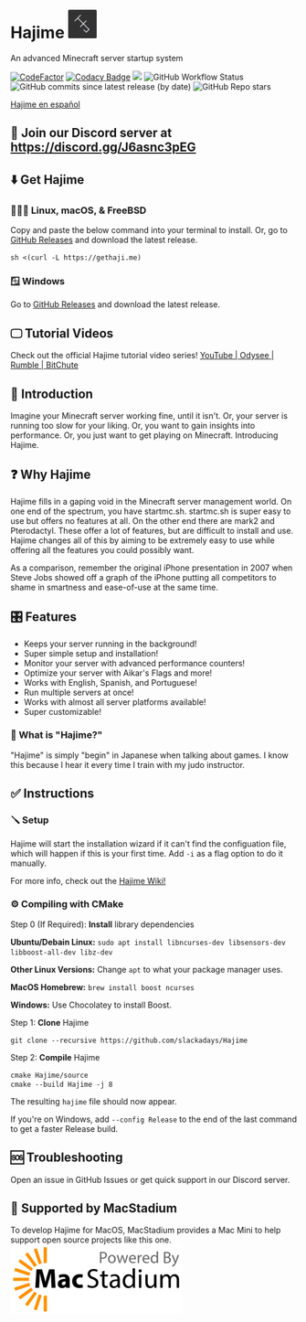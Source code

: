 # Hajime <img src="HJ.png" alt="Hajime logo" width="50"/>

An advanced Minecraft server startup system

[![CodeFactor](https://www.codefactor.io/repository/github/slackadays/hajime/badge)](https://www.codefactor.io/repository/github/slackadays/hajime)
[![Codacy Badge](https://app.codacy.com/project/badge/Grade/18effdc4e4ca4d62ae5d160314f6f200)](https://www.codacy.com/gh/Slackadays/Hajime/dashboard?utm_source=github.com&amp;utm_medium=referral&amp;utm_content=Slackadays/Hajime&amp;utm_campaign=Badge_Grade)
![](https://tokei.rs/b1/github/Slackadays/Hajime?category=lines)
![GitHub Workflow Status](https://img.shields.io/github/workflow/status/Slackadays/Hajime/CI)
![GitHub commits since latest release (by date)](https://img.shields.io/github/commits-since/slackadays/hajime/latest)
![GitHub Repo stars](https://img.shields.io/github/stars/slackadays/hajime?style=social)

[Hajime en español](README_es.md)

## 💬 Join our Discord server at https://discord.gg/J6asnc3pEG


## ⬇️ Get Hajime 
### 🐧🍎😈 Linux, macOS, & FreeBSD
Copy and paste the below command into your terminal to install. Or, go to [GitHub Releases](https://github.com/Slackadays/Hajime/releases/) and download the latest release.
```
sh <(curl -L https://gethaji.me)
```
### 🪟 Windows 
Go to [GitHub Releases](https://github.com/Slackadays/Hajime/releases/) and download the latest release.
## 🖵 Tutorial Videos 
Check out the official Hajime tutorial video series!
[YouTube | ](https://www.youtube.com/channel/UC0DeCW6yXXVr9DJctJVo7wg)
[Odysee | ](https://odysee.com/@TheHajimeProject)
[Rumble | ](https://rumble.com/user/TheHajimeProject)
[BitChute ](https://www.bitchute.com/channel/DyRXhLP4Ghxd/)

## 👋 Introduction 

Imagine your Minecraft server working fine, until it isn't. 
Or, your server is running too slow for your liking. 
Or, you want to gain insights into performance. 
Or, you just want to get playing on Minecraft.
Introducing Hajime.

## ❓ Why Hajime

Hajime fills in a gaping void in the Minecraft server management world. On one end of the spectrum, you have startmc.sh. startmc.sh is super easy to use but offers no features at all. On the other end there are mark2 and Pterodactyl. These offer a lot of features, but are difficult to install and use. Hajime changes all of this by aiming to be extremely easy to use while offering all the features you could possibly want. 

As a comparison, remember the original iPhone presentation in 2007 when Steve Jobs showed off a graph of the iPhone putting all competitors to shame in smartness and ease-of-use at the same time.

## 🎛️ Features 
- Keeps your server running in the background!
- Super simple setup and installation!
- Monitor your server with advanced performance counters!
- Optimize your server with Aikar's Flags and more!
- Works with English, Spanish, and Portuguese!
- Run multiple servers at once!
- Works with almost all server platforms available!
- Super customizable!

### 🙋 What is "Hajime?" 
"Hajime" is simply "begin" in Japanese when talking about games. I know this because I hear it every time I train with my judo instructor.

## ✅ Instructions 

### 🪛 Setup 
Hajime will start the installation wizard if it can't find the configuation file, which will happen if this is your first time. Add `-i` as a flag option to do it manually.

For more info, check out the [Hajime Wiki!](https://github.com/Slackadays/Hajime/wiki)

### ⚙️ Compiling with CMake 
Step 0 (If Required): **Install** library dependencies

**Ubuntu/Debain Linux:** `sudo apt install libncurses-dev libsensors-dev libboost-all-dev libz-dev`

**Other Linux Versions:** Change `apt` to what your package manager uses.

**MacOS Homebrew:** `brew install boost ncurses`

**Windows:** Use Chocolatey to install Boost.

Step 1: **Clone** Hajime
```
git clone --recursive https://github.com/slackadays/Hajime
```
Step 2: **Compile** Hajime
```
cmake Hajime/source
cmake --build Hajime -j 8
```
The resulting `hajime` file should now appear.

If you're on Windows, add `--config Release` to the end of the last command to get a faster Release build.
   
## 🆘 Troubleshooting 
Open an issue in GitHub Issues or get quick support in our Discord server.

## 🍎 Supported by MacStadium 
To develop Hajime for MacOS, MacStadium provides a Mac Mini to help support open source projects like this one.
<img src="MacStadium-developerlogo.png" alt="Hajime logo" width="300px"/>
